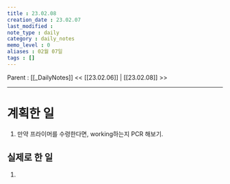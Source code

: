 ```yaml
---
title : 23.02.08
creation_date : 23.02.07
last_modified :
note_type : daily
category : daily_notes
memo_level : 0
aliases : 02월 07일
tags : []
---
```

Parent : [[_DailyNotes]]
<< [[23.02.06]] | [[23.02.08]] >>

---
# 계획한 일

1. 만약 프라이머를 수령한다면, working하는지 PCR 해보기.

## 실제로 한 일

1.  


